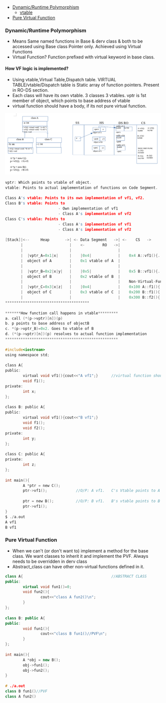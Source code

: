 - [Dynamic/Runtime Polymorphism](#dp)
  - [vtable](#vt)
- [Pure Virtual Function](#pv)

<a name=dp></a>
### Dynamic/Runtime Polymorphism
- Means Same named functions in Base & derv class & both to be accessed using Base class Pointer only. Achieved using Virtual Functions
- Virtual Function? Function prefixed with virtual keyword in base class.

<a name=vt></a>
#### How VF logic is implemented?
- Using vtable,Virtual Table,Dispatch table. VIRTUAL TABLE/vtable/Dispatch table is Static array of function pointers. Present in RO-DS section.
- Each class will have its own vtable. 3 classes 3 vtables. vptr is 1st member of object, which points to base address of vtable
- virtual function should have a body, if its not pure virtual function.

<img src=vtable.png width=600/>

```c
vptr: Which points to vtable of object.
vtable: Points to actual implementation of functions on Code Segment.

Class A's vtable: Points to its own implementation of vf1, vf2.
Class B's vtable: Points to 
                        - Own implementation of vf1
                        - Class A's implementation of vf2
Class C's vtable: Points to
                        - Class A's implementation of vf1
                        - Class A's implementation of vf2

[Stack]|<--     Heap       ->| <- Data Segment   ->| <-    CS   ->
       |                     |    <-        RO   ->|
       |                     |                     |
       |  |vptr_A=0x1|x|     |    |0x4|            |    0x4 A::vf1(){...}
       |  object of A        |    0x1 vtable of A  |
       |                     |                     |
       |  |vptr_B=0x2|x|y|   |    |0x5|            |    0x5 B::vf1(){...}
       |  object of B        |    0x2 vtable of B  |
       |                     |                     |    Non-Virtual-Functions
       |  |vptr_C=0x3|x|z|   |    |0x4|            |    0x100 A::f1(){..}
       |  object of C        |    0x3 vtable of C  |    0x200 B::f1(){..}
       |                     |                     |    0x300 B::f2(){..}
**************************************                      

*******How function call happens in vtable*********
a. call (*(p->vptr)[n])(p)
b. p points to base address of objectB
c. *(p->vptr_B)=0x2. Goes to vtable of B
d. (*(p->vptr)[n])(p) resolves to actual function implementation
***************************************************

#include<iostream>
using namespace std;

class A{
public:
        virtual void vf1(){cout<<"A vf1";}      //virtual function should have body if its not pure
        void f1();
private:
        int x;
};

class B: public A{
public:
        virtual void vf1(){cout<<"B vf1";}
        void f1();
        void f2();
private:
        int y;
};

class C: public A{
private:
        int z;
};

int main(){
        A *ptr = new C();
        ptr->vf1();             //O/P: A vf1.   C's Vtable points to A

        ptr = new B();          //O/P: B vf1.   B's vtable points to B
        ptr->vf1();
}
$ ./a.out
A vf1
B vf1
 ```
 
<a name=pv></a>
### Pure Virtual Function
- When we can't (or don't want to) implement a method for the base class. We want classes to inherit it and implement the PVF. Always needs to be overridden in derv class
- Abstract_class can have other non-virtual functions defined in it.
```cpp
class A{                                        //ABSTRACT CLASS
public:
        virtual void fun1()=0;
        void fun2(){
                cout<<"class A fun2()\n";
        }
};

class B: public A{
public:
        void fun1(){
                cout<<"class B fun1()//PVF\n";
        }
};

int main(){
        A *obj = new B();
        obj->fun1();
        obj->fun2();
}

# ./a.out 
class B fun1()//PVF
class A fun2()
```
